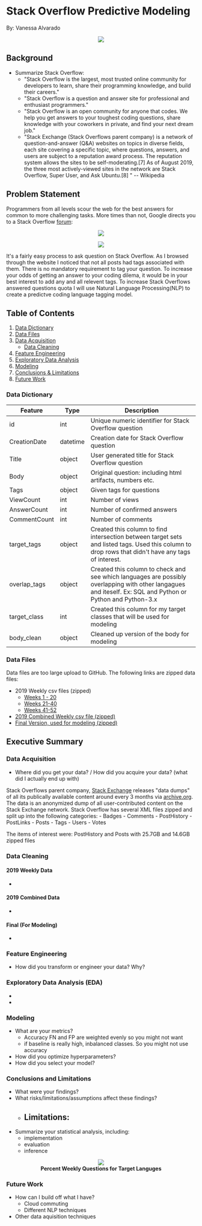 # Stack Overflow Predictive Modeling

By: Vanessa Alvarado

<p align = "center">
  <img src="images/Stack Overflow Landing Photo.png"/><br>
</p>


## Background 
- Summarize Stack Overflow:
	- "Stack Overflow is the largest, most trusted online community for developers to learn, share​ ​their programming ​knowledge, and build their careers."
	- "Stack Overflow is a question and answer site for professional and enthusiast programmers." 
	- "Stack Overflow is an open community for anyone that codes. We help you get answers to your toughest coding questions, share knowledge with your coworkers in private, and find your next dream job."
	- "Stack Exchange (Stack Overflows parent company) is a network of question-and-answer (Q&A) websites on topics in diverse fields, each site covering a specific topic, where questions, answers, and users are subject to a reputation award process. The reputation system allows the sites to be self-moderating.[7] As of August 2019, the three most actively-viewed sites in the network are Stack Overflow, Super User, and Ask Ubuntu.[8] " -- Wikipedia

## Problem Statement
Programmers from all levels scour the web for the best answers for common to more challenging tasks. More times than not, Google directs you to a Stack Overflow [forum](https://stackoverflow.com/questions/53645882/pandas-merging-101): 

<p align = "center">
  <img src="images/google stackoverflow search.png"/><br>
</p>

<p align = "center">
  <img src="images/stackoverflow pandas merging.png"/><br>
</p>


It's a fairly easy process to ask question on Stack Overflow. As I browsed through the website I noticed that not all posts had tags associated with them. There is no mandatory requirement to tag your question. To increase your odds of getting an answer to your coding dilema, it would be in your best interest to add any and all relevent tags. To increase Stack Overflows answered questions quota I will use Natural Language Processing(NLP) to create a predictve coding language tagging model. 



## Table of Contents
1. [Data Dictionary](https://github.com/VPNA09/Stackoverflow-NLP/blob/master/readme.md#data-dictionary) 
2. [Data Files](https://github.com/VPNA09/Stackoverflow-NLP/blob/master/readme.md#data-files)
3. [Data Acquisition](https://github.com/VPNA09/Stackoverflow-NLP/blob/master/readme.md#data-acquisition)
	- [Data Cleaning](https://github.com/VPNA09/Stackoverflow-NLP/blob/master/readme.md#data-cleaning) 
4. [Feature Engineering](https://github.com/VPNA09/Stackoverflow-NLP/blob/master/readme.md#feature-engineering)  
5. [Exploratory Data Analysis](https://github.com/VPNA09/Stackoverflow-NLP/blob/master/readme.md#exploratory-data-analysis)
6. [Modeling](https://github.com/VPNA09/Stackoverflow-NLP/blob/master/readme.md#modeling)
7. [Conclusions & Limitations](https://github.com/VPNA09/Stackoverflow-NLP/blob/master/readme.md#conclusions-and-limitations) 
8. [Future Work](https://github.com/VPNA09/Stackoverflow-NLP/blob/master/readme.md#future-work) 

### Data Dictionary
|Feature|Type|Description|
|---|---|---|
|id|int|Unique numeric identifier for Stack Overflow question |
|CreationDate|datetime|Creation date for Stack Overflow question|
|Title|object|User generated title for Stack Overflow question|
|Body|object|Original question: including html artifacts, numbers etc.|
|Tags|object|Given tags for questions|
|ViewCount|int|Number of views|
|AnswerCount|int|Number of confirmed answers|
|CommentCount|int|Number of comments|  
|target_tags|object|Created this column to find intersection between target sets and listed tags. Used this column to drop rows that didn't have any tags of interest.|
|overlap_tags|object|Created this column to check and see which languages are possibly overlapping with other langagues and iteself. Ex: SQL and Python or Python and Python-3.x|
|target_class|int|Created this column for my target classes that will be used for modeling|
|body_clean|object|Cleaned up version of the body for modeling|  

### Data Files
Data files are too large upload to GitHub. The following links are zipped data files: 
- 2019 Weekly csv files (zipped)
    - [Weeks 1 - 20](https://drive.google.com/open?id=1uttbh17hfhnfMLqnajbw3yX7LC27yQFY)
    - [Weeks 21-40](https://drive.google.com/open?id=1Isrpl4XX-Sv3CDmI2eNI26fX8Hu98mt4)
    - [Weeks 41-52](https://drive.google.com/open?id=15FEnPmx_LaP9_xpxB3zz6BMqFDgTbVc6)
 - [2019 Combined Weekly csv file (zipped)](https://drive.google.com/open?id=1OPgd2J14mfQkCpvhz9O8qFbql0FUpDaf)
 - [Final Version, used for modeling (zipped)](https://drive.google.com/open?id=1zDhE4GE45HkwbPjMCbw0S36UxoWXHqX5) 

## Executive Summary

### Data Acquisition
- Where did you get your data? / How did you acquire your data? (what did I actually end up with)


Stack Overflows parent company, [Stack Exchange](https://stackexchange.com/) releases "data dumps" of all its publically available content around every 3 months via [archive.org](https://archive.org/details/stackexchange). The data is an anonymized dump of all user-contributed content on the Stack Exchange network. Stack Overflow has several XML files zipped and split up into the following categories: 
	- Badges
	- Comments
	- PostHistory 
	- PostLinks
	- Posts
	- Tags
	- Users
	- Votes 

The items of interest were: PostHistory and Posts with 25.7GB and 14.6GB zipped files   

### Data Cleaning
#### 2019 Weekly Data
- 

#### 2019 Combined Data  
- 

#### Final (For Modeling) 
- 

### Feature Engineering
- How did you transform or engineer your data? Why?

### Exploratory Data Analysis (EDA)
- 
- 


### Modeling
- What are your metrics?
	- Accuracy FN and FP are weighted evenly so you might not want 
	- if baseline is really high, inbalanced classes. So you might not use accuracy 
- How did you optimize hyperparameters?
- How did you select your model?

### Conclusions and Limitations
- What were your findings?
- What risks/limitations/assumptions affect these findings?
	- Limitations: 
		- 
- Summarize your statistical analysis, including:
	- implementation
	- evaluation
	- inference

<p align = "center">
  <img src="images/Target languages % weekly questions.png"/><br>
  <b>Percent Weekly Questions for Target Languges</b>
</p>



### Future Work
- How can I build off what I have? 
	- Cloud commuting
	- Different NLP techniques 
- Other data aquisition techniques 

